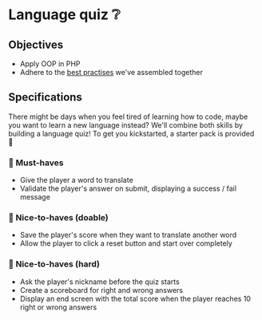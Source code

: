 # Language quiz ❔
## Objectives
- Apply OOP in PHP
- Adhere to the [best practises](../00.Getting-started-with-PHP/PHP-best-practises.md) we've assembled together

## Specifications
There might be days when you feel tired of learning how to code, maybe you want to learn a new language instead? We'll combine both skills by building a language quiz! To get you kickstarted, a starter pack is provided 🚀

### 🌱 Must-haves
- Give the player a word to translate
- Validate the player's answer on submit, displaying a success / fail message

### 🌼 Nice-to-haves (doable)
- Save the player's score when they want to translate another word
- Allow the player to click a reset button and start over completely

### 🌳 Nice-to-haves (hard)
- Ask the player's nickname before the quiz starts
- Create a scoreboard for right and wrong answers
- Display an end screen with the total score when the player reaches 10 right or wrong answers
